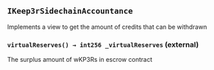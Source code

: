 ## `IKeep3rSidechainAccountance`

Implements a view to get the amount of credits that can be withdrawn




### `virtualReserves() → int256 _virtualReserves` (external)

The surplus amount of wKP3Rs in escrow contract








